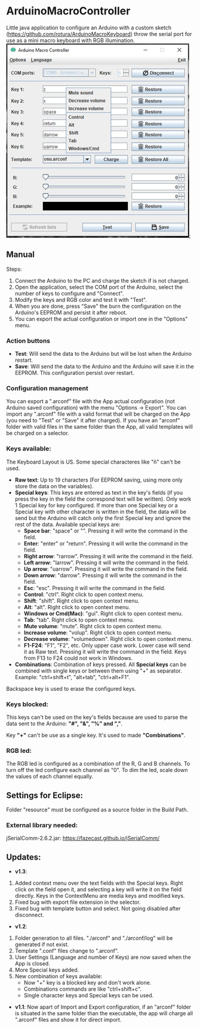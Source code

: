 # ArduinoMacroController

Little java application to configure an Arduino with a custom sketch (https://github.com/rotura/ArduinoMacroKeyboard) throw the serial port for use as a mini macro keyboard with RGB illumination.
![GUI of the app](https://github.com/rotura/ArduinoMacroController/blob/main/gitImages/app_interface.jpeg);

## Manual
Steps:
1. Connect the Arduino to the PC and charge the sketch if is not charged.
1. Open the application, select the COM port of the Arduino, select the number of keys to configure and "Connect".
1. Modify the keys and RGB color and test it with "Test".
1. When you are done, press "Save" the burn the configuration on the Arduino's EEPROM and persist it after reboot.
1. You can export the actual configuration or import one in the "Options" menu.

### Action buttons
- **Test**: Will send the data to the Arduino but will be lost when the Arduino restart.
- **Save**: Will send the data to the Arduino and the Arduino will save it in the EEPROM. This configuration persist over restart.

### Configuration management
You can export a ".arconf" file with the App actual configuration (not Arduino saved configuration) with the menu "Options -> Export".
You can import any ".arconf" file with a valid format that will be charged on the App (you need to "Test" or "Save" it after charged).
If you have an "arconf" folder with valid files in the same folder than the App, all valid templates will be charged on a selector.

### Keys available:
The Keyboard Layout is US. Some special characteres like "ñ" can't be used.
- **Raw text**: Up to 19 characters (For EEPROM saving, using more only store the data on the variables).
- **Special keys**: This keys are entered as text in the key's fields (if you press the key in the field the correspond text will be written). Only work 1 Special key for key configured. If more than one Special key or a Special key with other character is written in the field, the data will be send but the Arduino will catch only the first Special key and ignore the rest of the data. Available special keys are:
  - **Space bar**: "space" or "". Pressing it will write the command in the field.
  - **Enter**: "enter" or "return". Pressing it will write the command in the field.
  - **Right arrow**: "rarrow". Pressing it will write the command in the field.
  - **Left arrow**: "larrow". Pressing it will write the command in the field.
  - **Up arrow**: "uarrow". Pressing it will write the command in the field.
  - **Down arrow**: "darrow". Pressing it will write the command in the field.
  - **Esc**: "esc". Pressing it will write the command in the field.
  - **Control**: "ctrl". Right click to open context menu.
  - **Shift**: "shift". Right click to open context menu.
  - **Alt**: "alt". Right click to open context menu.
  - **Windows or Cmd(Mac)**: "gui". Right click to open context menu.
  - **Tab**: "tab". Right click to open context menu.
  - **Mute volume**: "mute". Right click to open context menu.
  - **Increase volume**: "volup". Right click to open context menu.
  - **Decrease volume**: "volumedown".  Right click to open context menu.
  - **F1-F24**: "F1", "F2", etc. Only upper case work. Lower case will send it as Raw text. Pressing it will write the command in the field. Keys from F13 to F24 could not work in Windows.
- **Combinations**: Combination of keys pressed. All **Special keys** can be combined with single keys or between them using "+" as separator. Example: "ctrl+shift+t", "alt+tab", "ctrl+alt+F1".

Backspace key is used to erase the configured keys.  
  
### Keys blocked:
This keys can't be used on the key's fields because are used to parse the data sent to the Arduino: **"#", "&", "%" and ","**.

Key **"+"** can't be use as a single key. It's used to made **"Combinations"**.

### RGB led:
The RGB led is configured as a combination of the R, G and B channels.
To turn off the led configure each channel as "0".
To dim the led, scale down the values of each channel equally.


## Settings for Eclipse:

Folder "resource" must be configured as a source folder in the Build Path.

### External library needed: 

jSerialComm-2.6.2.jar: https://fazecast.github.io/jSerialComm/

## Updates:
- **v1.3**: 
1. Added context menu over the text fields with the Special keys. Right click on the field open it, and selecting a key will write it on the field directly. Keys in the ContextMenu are media keys and modified keys.
1. Fixed bug with export file extension in the selector.
1. Fixed bug with template button and select. Not going disabled after disconnect.

- **v1.2**: 
1. Folder generation to all files. "./arconf" and "./arconf/log" will be generated if not exist.
1. Template ".conf" files change to ".arconf".
1. User Settings (Language and number of Keys) are now saved when the App is closed.
1. More Special keys added.
1. New combination of keys available:
	- Now "+" key is a blocked key and don't work alone.
	- Combinations commands are like "ctrl+shift+c".
	- Single character keys and Special keys can be used.
	
- **v1.1**: Now apart of Import and Export configuration, if an "arconf" folder is situated in the same folder than the executable, the app will charge all ".arconf" files and show it for direct import.

